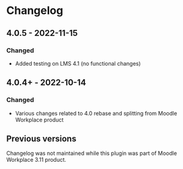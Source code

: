 # Changelog

## 4.0.5 - 2022-11-15
### Changed
- Added testing on LMS 4.1 (no functional changes)

## 4.0.4+ - 2022-10-14
### Changed
- Various changes related to 4.0 rebase and splitting from Moodle Workplace product

## Previous versions
Changelog was not maintained while this plugin was part of Moodle Workplace 3.11 product.
